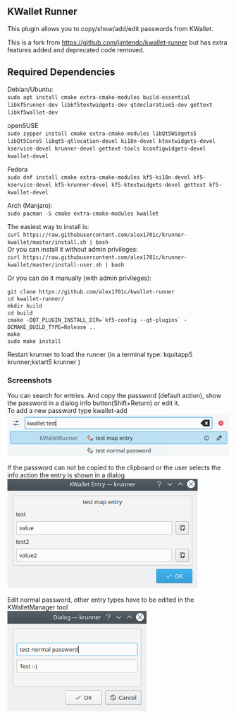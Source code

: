 ## KWallet Runner

This plugin allows you to copy/show/add/edit passwords from KWallet. 

This is a fork from https://github.com/jimtendo/kwallet-runner but has extra features added and deprecated code removed.  

Required Dependencies
----------------------

Debian/Ubuntu:  
`sudo apt install cmake extra-cmake-modules build-essential libkf5runner-dev libkf5textwidgets-dev qtdeclarative5-dev gettext libkf5wallet-dev`  

openSUSE  
`sudo zypper install cmake extra-cmake-modules libQt5Widgets5 libQt5Core5 libqt5-qtlocation-devel ki18n-devel ktextwidgets-devel kservice-devel krunner-devel gettext-tools kconfigwidgets-devel kwallet-devel`  

Fedora  
`sudo dnf install cmake extra-cmake-modules kf5-ki18n-devel kf5-kservice-devel kf5-krunner-devel kf5-ktextwidgets-devel gettext kf5-kwallet-devel`  

Arch (Manjaro):  
`sudo pacman -S cmake extra-cmake-modules kwallet`

The easiest way to install is:  
`curl https://raw.githubusercontent.com/alex1701c/krunner-kwallet/master/install.sh | bash`  
Or you can install it without admin privileges:  
`curl https://raw.githubusercontent.com/alex1701c/krunner-kwallet/master/install-user.sh | bash`  

Or you can do it manually (with admin privileges):
```
git clone https://github.com/alex1701c/kwallet-runner
cd kwallet-runner/
mkdir build  
cd build
cmake -DQT_PLUGIN_INSTALL_DIR=`kf5-config --qt-plugins` -DCMAKE_BUILD_TYPE=Release ..
make
sudo make install
```

Restart krunner to load the runner (in a terminal type: kquitapp5 krunner;kstart5 krunner )

### Screenshots  
You can search for entries. And copy the password (default action), 
show the password in a dialog info button(Shift+Return) or edit it.  
To add a new password type kwallet-add  
![Overview](https://raw.githubusercontent.com/alex1701c/Screenshots/master/krunner-kwallet/overview.png)

If the password can not be copied to the clipboard or the user selects the info action the entry is shown in a dialog  
![Show entry](https://raw.githubusercontent.com/alex1701c/Screenshots/master/krunner-kwallet/show_map.png)

Edit normal password, other entry types have to be edited in the KWalletManager tool  
![Edit entry](https://raw.githubusercontent.com/alex1701c/Screenshots/master/krunner-kwallet/edit_normal_password.png)
